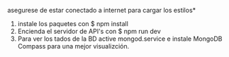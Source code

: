 asegurese de estar conectado a internet para cargar los estilos*

1. instale los paquetes con $ npm install
2. Encienda el servidor de API's con $ npm run dev
3. Para ver los tados de la BD active mongod.service e instale MongoDB Compass para una mejor visualizción.